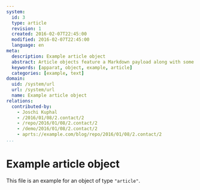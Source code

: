 ```yaml
---
system:
  id: 3
  type: article
  revision: 1
  created: 2016-02-07T22:45:00
  modified: 2016-02-07T22:45:00
  language: en
meta:
  description: Example article object
  abstract: Article objects feature a Markdown payload along with some custom properties
  keywords: [apparat, object, example, article]
  categories: [example, text]
domain:
  uid: /system/url
  url: /system/url
  name: Example article object
relations:
  contributed-by:
    - Joschi Kuphal
    - /2016/01/08/2.contact/2
    - /repo/2016/01/08/2.contact/2
    - /demo/2016/01/08/2.contact/2
    - aprts://example.com/blog/repo/2016/01/08/2.contact/2
...
```

# Example article object

This file is an example for an object of type `"article"`.
